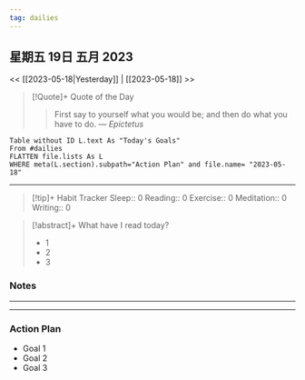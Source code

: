 ```yaml
---
tag: dailies
---
```

## 星期五 19日 五月 2023
<< [[2023-05-18|Yesterday]] | [[2023-05-18]] >>
> [!Quote]+ Quote of the Day
> > First say to yourself what you would be; and then do what you have to do.
> — <cite>Epictetus</cite>


```dataview
Table without ID L.text As "Today's Goals"
From #dailies 
FLATTEN file.lists As L
WHERE meta(L.section).subpath="Action Plan" and file.name= "2023-05-18"
```
---


> [!tip]+ Habit Tracker
> Sleep:: 0
> Reading:: 0
> Exercise:: 0
> Meditation:: 0
> Writing:: 0


> [!abstract]+ What have I read today?
> - 1
> - 2
> - 3

### Notes

---
---
### Action Plan
- Goal 1
- Goal 2
- Goal 3
